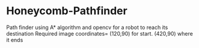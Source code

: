 # Honeycomb-Pathfinder
Path finder using A* algorithm and opencv for a robot to reach its destination
Required image coordinates= (120,90) for start.
(420,90) where it ends

